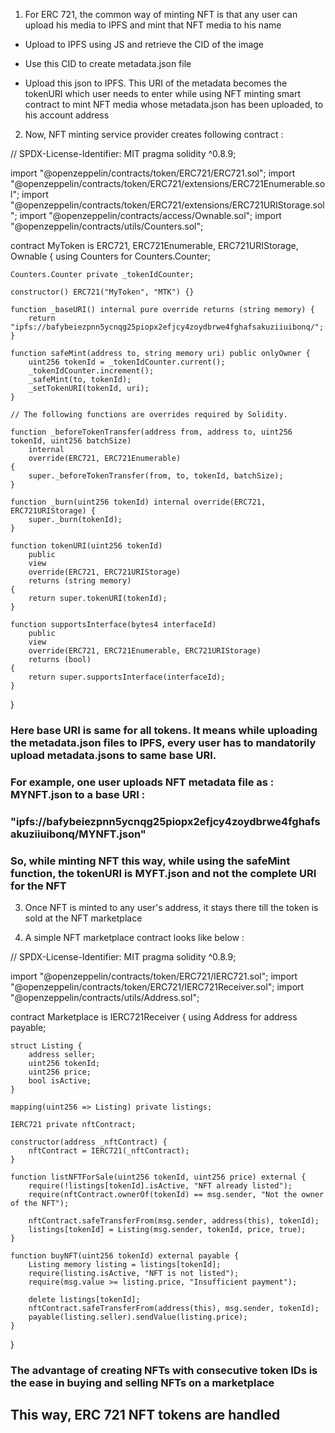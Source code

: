 1. For ERC 721, the common way of minting NFT is that any user can upload his media to IPFS and mint that NFT media to his name

- Upload to IPFS using JS and retrieve the CID of the image

- Use this CID to create metadata.json file

- Upload this json to IPFS. This URI of the metadata becomes the tokenURI which user needs to enter while using NFT minting smart contract to mint NFT media whose metadata.json has been uploaded, to his account address


2. Now, NFT minting service provider creates following contract : 


// SPDX-License-Identifier: MIT
pragma solidity ^0.8.9;

import "@openzeppelin/contracts/token/ERC721/ERC721.sol";
import "@openzeppelin/contracts/token/ERC721/extensions/ERC721Enumerable.sol";
import "@openzeppelin/contracts/token/ERC721/extensions/ERC721URIStorage.sol";
import "@openzeppelin/contracts/access/Ownable.sol";
import "@openzeppelin/contracts/utils/Counters.sol";

contract MyToken is ERC721, ERC721Enumerable, ERC721URIStorage, Ownable {
    using Counters for Counters.Counter;

    Counters.Counter private _tokenIdCounter;

    constructor() ERC721("MyToken", "MTK") {}

    function _baseURI() internal pure override returns (string memory) {
        return "ipfs://bafybeiezpnn5ycnqg25piopx2efjcy4zoydbrwe4fghafsakuziiuibonq/";
    }

    function safeMint(address to, string memory uri) public onlyOwner {
        uint256 tokenId = _tokenIdCounter.current();
        _tokenIdCounter.increment();
        _safeMint(to, tokenId);
        _setTokenURI(tokenId, uri);
    }

    // The following functions are overrides required by Solidity.

    function _beforeTokenTransfer(address from, address to, uint256 tokenId, uint256 batchSize)
        internal
        override(ERC721, ERC721Enumerable)
    {
        super._beforeTokenTransfer(from, to, tokenId, batchSize);
    }

    function _burn(uint256 tokenId) internal override(ERC721, ERC721URIStorage) {
        super._burn(tokenId);
    }

    function tokenURI(uint256 tokenId)
        public
        view
        override(ERC721, ERC721URIStorage)
        returns (string memory)
    {
        return super.tokenURI(tokenId);
    }

    function supportsInterface(bytes4 interfaceId)
        public
        view
        override(ERC721, ERC721Enumerable, ERC721URIStorage)
        returns (bool)
    {
        return super.supportsInterface(interfaceId);
    }
}


### Here base URI is same for all tokens. It means while uploading the metadata.json files to IPFS, every user has to mandatorily upload metadata.jsons to same base URI. 

### For example, one user uploads NFT metadata file as : MYNFT.json to a base URI : 
### "ipfs://bafybeiezpnn5ycnqg25piopx2efjcy4zoydbrwe4fghafsakuziiuibonq/MYNFT.json"

### So, while minting NFT this way, while using the **safeMint** function, the tokenURI is MYFT.json and not the complete URI for the NFT



3. Once NFT is minted to any user's address, it stays there till the token is sold at the NFT marketplace


4. A simple NFT marketplace contract looks like below : 


// SPDX-License-Identifier: MIT
pragma solidity ^0.8.9;

import "@openzeppelin/contracts/token/ERC721/IERC721.sol";
import "@openzeppelin/contracts/token/ERC721/IERC721Receiver.sol";
import "@openzeppelin/contracts/utils/Address.sol";

contract Marketplace is IERC721Receiver {
    using Address for address payable;

    struct Listing {
        address seller;
        uint256 tokenId;
        uint256 price;
        bool isActive;
    }

    mapping(uint256 => Listing) private listings;

    IERC721 private nftContract;

    constructor(address _nftContract) {
        nftContract = IERC721(_nftContract);
    }

    function listNFTForSale(uint256 tokenId, uint256 price) external {
        require(!listings[tokenId].isActive, "NFT already listed");
        require(nftContract.ownerOf(tokenId) == msg.sender, "Not the owner of the NFT");

        nftContract.safeTransferFrom(msg.sender, address(this), tokenId);
        listings[tokenId] = Listing(msg.sender, tokenId, price, true);
    }

    function buyNFT(uint256 tokenId) external payable {
        Listing memory listing = listings[tokenId];
        require(listing.isActive, "NFT is not listed");
        require(msg.value >= listing.price, "Insufficient payment");

        delete listings[tokenId];
        nftContract.safeTransferFrom(address(this), msg.sender, tokenId);
        payable(listing.seller).sendValue(listing.price);
    }
}


### The advantage of creating NFTs with consecutive token IDs is the ease in buying and selling NFTs on a marketplace


## This way, ERC 721 NFT tokens are handled 
